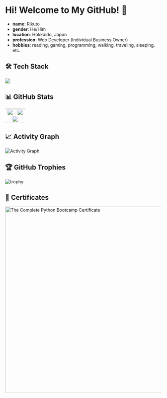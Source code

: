 # Hi! Welcome to My GitHub! 👋

- **name**: Rikuto
- **gender**: He/Him  
- **location**: Hokkaido, Japan
- **profession**: Web Developer (Individual Business Owner)
- **hobbies**: reading, gaming, programming, walking, traveling, sleeping, etc.

## 🛠️ Tech Stack
<img src="https://skillicons.dev/icons?i=html,css,js,react,sass,nodejs,express,python,postgres,postman,docker,git,github,vscode" />

## 📊 GitHub Stats
<table>
<tr>
<td><img src="https://github-readme-stats.vercel.app/api?username=rikuto-mikado&show_icons=true&theme=radical" /></td>
<td><img src="https://github-readme-stats.vercel.app/api/top-langs/?username=rikuto-mikado&layout=compact&theme=radical" /></td>
</tr>
<tr>
<td colspan="2" align="center"><img src="https://github-readme-streak-stats.herokuapp.com/?user=rikuto-mikado&theme=radical" /></td>
</tr>
</table>

## 📈 Activity Graph
![Activity Graph](https://github-readme-activity-graph.vercel.app/graph?username=rikuto-mikado&theme=react-dark)

## 🏆 GitHub Trophies
![trophy](https://github-profile-trophy.vercel.app/?username=rikuto-mikado&theme=radical&row=2&column=3)

## 📜 Certificates
<img width="600" alt="The Complete Python Bootcamp Certificate" src="https://github.com/user-attachments/assets/448e2348-36c0-4095-80cf-83a34e02eff5" />
